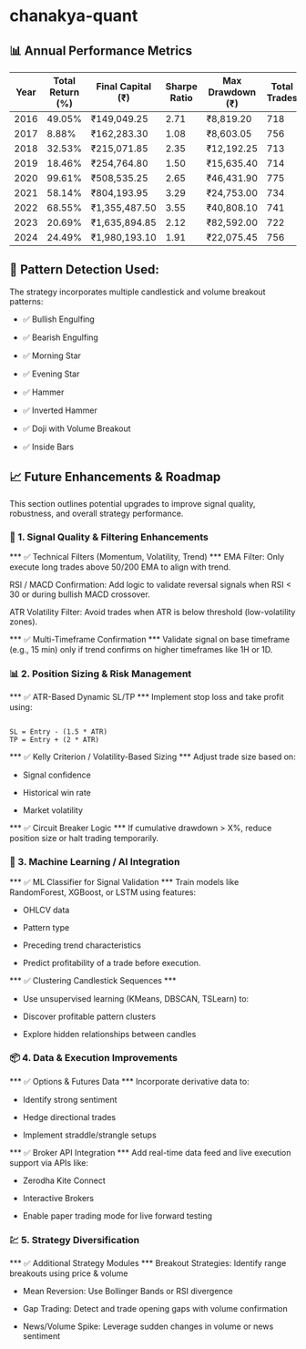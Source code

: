 # chanakya-quant

## 📊 Annual Performance Metrics
| Year | Total Return (%) | Final Capital (₹) | Sharpe Ratio | Max Drawdown (₹) | Total Trades |
| ---- | ---------------- | ----------------- | ------------ | ---------------- | ------------ |
| 2016 | 49.05%           | ₹149,049.25       | 2.71         | ₹8,819.20        | 718          |
| 2017 | 8.88%            | ₹162,283.30       | 1.08         | ₹8,603.05        | 756          |
| 2018 | 32.53%           | ₹215,071.85       | 2.35         | ₹12,192.25       | 713          |
| 2019 | 18.46%           | ₹254,764.80       | 1.50         | ₹15,635.40       | 714          |
| 2020 | 99.61%           | ₹508,535.25       | 2.65         | ₹46,431.90       | 775          |
| 2021 | 58.14%           | ₹804,193.95       | 3.29         | ₹24,753.00       | 734          |
| 2022 | 68.55%           | ₹1,355,487.50     | 3.55         | ₹40,808.10       | 741          |
| 2023 | 20.69%           | ₹1,635,894.85     | 2.12         | ₹82,592.00       | 722          |
| 2024 | 24.49%           | ₹1,980,193.10     | 1.91         | ₹22,075.45       | 756          |


## 📌 Pattern Detection Used:
The strategy incorporates multiple candlestick and volume breakout patterns:

* ✅ Bullish Engulfing

* ✅ Bearish Engulfing

* ✅ Morning Star

* ✅ Evening Star

* ✅ Hammer

* ✅ Inverted Hammer

* ✅ Doji with Volume Breakout

* ✅ Inside Bars


## 📈 Future Enhancements & Roadmap
This section outlines potential upgrades to improve signal quality, robustness, and overall strategy performance.

### 🔧 1. Signal Quality & Filtering Enhancements
*** ✅ Technical Filters (Momentum, Volatility, Trend) ***
EMA Filter: Only execute long trades above 50/200 EMA to align with trend.

RSI / MACD Confirmation: Add logic to validate reversal signals when RSI < 30 or during bullish MACD crossover.

ATR Volatility Filter: Avoid trades when ATR is below threshold (low-volatility zones).

*** ✅ Multi-Timeframe Confirmation ***
Validate signal on base timeframe (e.g., 15 min) only if trend confirms on higher timeframes like 1H or 1D.

### 📊 2. Position Sizing & Risk Management
*** ✅ ATR-Based Dynamic SL/TP ***
Implement stop loss and take profit using:

```

SL = Entry - (1.5 * ATR)
TP = Entry + (2 * ATR)

```
*** ✅ Kelly Criterion / Volatility-Based Sizing *** 
Adjust trade size based on:

* Signal confidence

* Historical win rate

* Market volatility

*** ✅ Circuit Breaker Logic *** 
If cumulative drawdown > X%, reduce position size or halt trading temporarily.

### 🧠 3. Machine Learning / AI Integration
*** ✅ ML Classifier for Signal Validation *** 
Train models like RandomForest, XGBoost, or LSTM using features:

* OHLCV data

* Pattern type

* Preceding trend characteristics

* Predict profitability of a trade before execution.

*** ✅ Clustering Candlestick Sequences *** 
* Use unsupervised learning (KMeans, DBSCAN, TSLearn) to:

* Discover profitable pattern clusters

* Explore hidden relationships between candles

### 📦 4. Data & Execution Improvements
*** ✅ Options & Futures Data *** 
Incorporate derivative data to:

* Identify strong sentiment

* Hedge directional trades

* Implement straddle/strangle setups

*** ✅ Broker API Integration *** 
Add real-time data feed and live execution support via APIs like:

* Zerodha Kite Connect

* Interactive Brokers

* Enable paper trading mode for live forward testing

### 💹 5. Strategy Diversification
*** ✅ Additional Strategy Modules *** 
Breakout Strategies: Identify range breakouts using price & volume

* Mean Reversion: Use Bollinger Bands or RSI divergence

* Gap Trading: Detect and trade opening gaps with volume confirmation

* News/Volume Spike: Leverage sudden changes in volume or news sentiment
